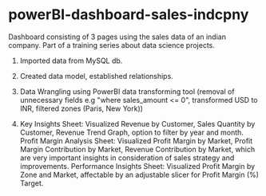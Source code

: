 # powerBI-dashboard-sales-indcpny
Dashboard consisting of 3 pages using the sales data of an indian company. Part of a training series about data science projects.
1) Imported data from MySQL db.

2) Created data model, established relationships.

2) Data Wrangling using PowerBI data transforming tool (removal of unnecessary fields e.g "where sales_amount <= 0", transformed USD to INR, filtered zones (Paris, New York))

3) Key Insights Sheet: Visualized Revenue by Customer, Sales Quantity by Customer, Revenue Trend Graph, option to filter by year and month. 
   Profit Margin Analysis Sheet: Visualized Profit Margin by Market, Profit Margin Contribution by Market, Revenue Contribution by Market, which are very important insights
   in consideration of sales strategy and improvements.
   Performance Insights Sheet: Visualized Profit Margin by Zone and Market, affectable by an adjustable slicer for Profit Margin (%) Target. 
